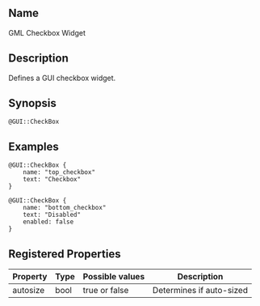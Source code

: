 ## Name

GML Checkbox Widget

## Description

Defines a GUI checkbox widget.

## Synopsis

`@GUI::CheckBox`

## Examples

```gml
@GUI::CheckBox {
    name: "top_checkbox"
    text: "Checkbox"
}

@GUI::CheckBox {
    name: "bottom_checkbox"
    text: "Disabled"
    enabled: false
}
```

## Registered Properties

| Property | Type | Possible values | Description              |
|----------|------|-----------------|--------------------------|
| autosize | bool | true or false   | Determines if auto-sized |
